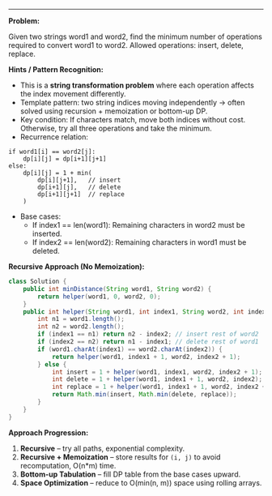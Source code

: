 
---
**Problem:**

Given two strings word1 and word2, find the minimum number of operations required to convert word1 to word2. Allowed operations: insert, delete, replace.

**Hints / Pattern Recognition:**
- This is a **string transformation problem** where each operation affects the index movement differently.
- Template pattern: two string indices moving independently → often solved using recursion + memoization or bottom-up DP.
- Key condition: If characters match, move both indices without cost. Otherwise, try all three operations and take the minimum.
- Recurrence relation:
```
if word1[i] == word2[j]:
    dp[i][j] = dp[i+1][j+1]
else:
    dp[i][j] = 1 + min(
        dp[i][j+1],   // insert
        dp[i+1][j],   // delete
        dp[i+1][j+1]  // replace
    )
```
- Base cases:
  - If index1 == len(word1): Remaining characters in word2 must be inserted.
  - If index2 == len(word2): Remaining characters in word1 must be deleted.

**Recursive Approach (No Memoization):**
```java
class Solution {
    public int minDistance(String word1, String word2) {
        return helper(word1, 0, word2, 0);
    }
    public int helper(String word1, int index1, String word2, int index2) {
        int n1 = word1.length();
        int n2 = word2.length();
        if (index1 == n1) return n2 - index2; // insert rest of word2
        if (index2 == n2) return n1 - index1; // delete rest of word1
        if (word1.charAt(index1) == word2.charAt(index2)) {
            return helper(word1, index1 + 1, word2, index2 + 1);
        } else {
            int insert = 1 + helper(word1, index1, word2, index2 + 1);
            int delete = 1 + helper(word1, index1 + 1, word2, index2);
            int replace = 1 + helper(word1, index1 + 1, word2, index2 + 1);
            return Math.min(insert, Math.min(delete, replace));
        }
    }
}
```

**Approach Progression:**
1. **Recursive** – try all paths, exponential complexity.
2. **Recursive + Memoization** – store results for `(i, j)` to avoid recomputation, O(n*m) time.
3. **Bottom-up Tabulation** – fill DP table from the base cases upward.
4. **Space Optimization** – reduce to O(min(n, m)) space using rolling arrays.

